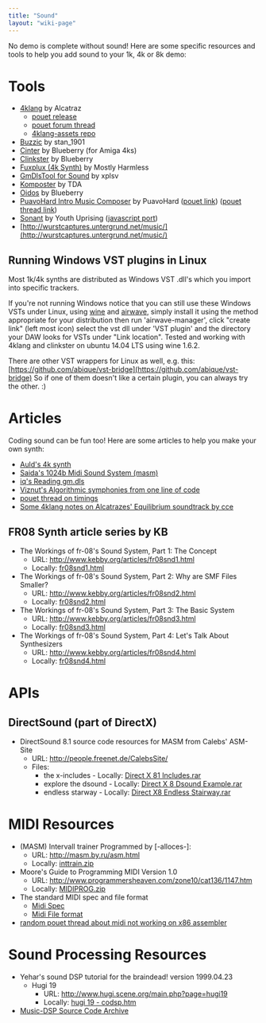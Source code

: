 ```yaml
---
title: "Sound"
layout: "wiki-page"
---
```


No demo is complete without sound! Here are some specific resources and tools to help you add sound to your 1k, 4k or 8k demo:

# Tools

* [4klang](http://4klang.untergrund.net/) by Alcatraz
    * [pouet release](http://www.pouet.net/prod.php?which=53398)
    * [pouet forum thread](http://www.pouet.net/topic.php?which=10480)
    * [4klang-assets repo](https://github.com/in4k/4klang-assets)
* [Buzzic](http://www.pouet.net/prod.php?which=54407) by stan_1901
* [Cinter](https://bitbucket.org/askeksa/cinter) by Blueberry (for Amiga 4ks)
* [Clinkster](http://www.pouet.net/prod.php?which=61592) by Blueberry
* [Fuxplux (4k Synth)](http://www.pouet.net/prod.php?which=13016) by Mostly Harmless
* [GmDlsTool for Sound](http://www.pouet.net/prod.php?which=30541) by xplsv
* [Komposter](http://komposter.haxor.fi/) by TDA
* [Oidos](http://www.pouet.net/prod.php?which=69524) by Blueberry
* [PuavoHard Intro Music Composer](http://www.puavohard.net/php/prod/phpimc) by PuavoHard ([pouet link](http://www.pouet.net/prod.php?which=53671)) ([pouet thread link](http://www.pouet.net/topic.php?which=10793))
* [Sonant](http://www.pouet.net/prod.php?which=53615) by Youth Uprising ([javascript port](http://sonantlive.bitsnbites.eu/))
* [http://wurstcaptures.untergrund.net/music/](http://wurstcaptures.untergrund.net/music/)

## Running Windows VST plugins in Linux

Most 1k/4k synths are distributed as Windows VST .dll's which you import into specific trackers.

If you're not running Windows notice that you can still use these Windows VSTs under Linux, using [wine](https://www.winehq.org/) and [airwave](https://github.com/phantom-code/airwave), simply install it using the method appropriate for your distribution then run 'airwave-manager', click "create link" (left most icon) select the vst dll under 'VST plugin' and the directory your DAW looks for VSTs under "Link location". Tested and working with 4klang and clinkster on ubuntu 14.04 LTS using wine 1.6.2.

There are other VST wrappers for Linux as well, e.g. this: [https://github.com/abique/vst-bridge](https://github.com/abique/vst-bridge) So if one of them doesn't like a certain plugin, you can always try the other. :)

# Articles

Coding sound can be fun too! Here are some articles to help you make your own synth:

* [Auld's 4k synth](aulds-4k-synth)
* [Saida's 1024b Midi Sound System (masm)](saidas-1024b-sound-system)
* [iq's Reading gm.dls](reading-gm.dls)
* [Viznut's Algorithmic symphonies from one line of code](http://countercomplex.blogspot.pt/2011/10/algorithmic-symphonies-from-one-line-of.html)
* [pouet thread on timings](http://www.pouet.net/topic.php?which=10820)
* [Some 4klang notes on Alcatrazes' Equilibrium soundtrack by cce](http://www.pouet.net/topic.php?which=11327)

## FR08 Synth article series by KB

* The Workings of fr-08's Sound System, Part 1: The Concept
    * URL: http://www.kebby.org/articles/fr08snd1.html
    * Locally: [fr08snd1.html](http://in4k.untergrund.net/various%20web%20articles/fr08snd1.htm)
* The Workings of fr-08's Sound System, Part 2: Why are SMF Files Smaller?
    * URL: http://www.kebby.org/articles/fr08snd2.html
    * Locally: [fr08snd2.html](http://in4k.untergrund.net/various%20web%20articles/fr08snd2.htm)
* The Workings of fr-08's Sound System, Part 3: The Basic System
    * URL: http://www.kebby.org/articles/fr08snd3.html
    * Locally: [fr08snd3.html](http://in4k.untergrund.net/various%20web%20articles/fr08snd3.htm)
* The Workings of fr-08's Sound System, Part 4: Let's Talk About Synthesizers
    * URL: http://www.kebby.org/articles/fr08snd4.html
    * Locally: [fr08snd4.html](http://in4k.untergrund.net/various%20web%20articles/fr08snd4.htm)

# APIs

## DirectSound (part of DirectX)
* DirectSound 8.1 source code resources for MASM from Calebs' ASM-Site
    * URL: http://people.freenet.de/CalebsSite/
    * Files:
        * the x-includes - Locally: [Direct X 81 Includes.rar](http://in4k.untergrund.net/sound/Direct_X_81_Includes.rar)
        * explore the dsound - Locally: [Direct X 8 Dsound Example.rar](http://in4k.untergrund.net/sound/Direct_X_8_Dsound_Example.rar)
        * endless starway - Locally: [Direct X8 Endless Stairway.rar](http://in4k.untergrund.net/sound/Direct_X8_Endless_Stairway.rar)

# MIDI Resources
* (MASM) Intervall trainer Programmed by [-alloces-]:
    * URL: http://masm.by.ru/asm.html
    * Locally: [inttrain.zip](http://in4k.untergrund.net/sound/inttrain.zip)
* Moore's Guide to Programming MIDI Version 1.0
    * URL: http://www.programmersheaven.com/zone10/cat136/1147.htm
    * Locally: [MIDIPROG.zip](http://in4k.untergrund.net/sound/MIDIPROG.zip)
* The standard MIDI spec and file format
    * [Midi Spec](http://www.borg.com/~jglatt/tech/midispec.htm)
    * [Midi File format](http://www.borg.com/~jglatt/tech/midifile.htm)
* [random pouet thread about midi not working on x86 assembler](http://www.pouet.net/topic.php?which=10720)

# Sound Processing Resources
* Yehar's sound DSP tutorial for the braindead! version 1999.04.23
    * Hugi 19
        * URL: http://www.hugi.scene.org/main.php?page=hugi19
        * Locally: [hugi 19 - codsp.htm](http://in4k.untergrund.net/html_articles/hugi%2019%20-%20codsp.htm)
* [Music-DSP Source Code Archive](http://www.musicdsp.org/)
